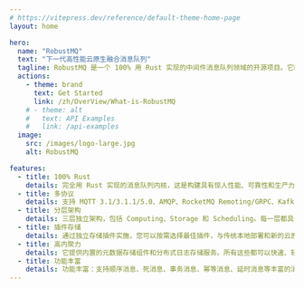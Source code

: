 ```yaml
---
# https://vitepress.dev/reference/default-theme-home-page
layout: home

hero:
  name: "RobustMQ"
  text: "下一代高性能云原生融合消息队列"
  tagline: RobustMQ 是一个 100% 用 Rust 实现的中间件消息队列领域的开源项目。它的的目标是基于Rust 打造兼容多种主流消息队列协议、具备完整 Serverless 能力的下一代高性能云原生融合型消息队列。
  actions:
    - theme: brand
      text: Get Started
      link: /zh/OverView/What-is-RobustMQ
    # - theme: alt
    #   text: API Examples
    #   link: /api-examples
  image:
    src: /images/logo-large.jpg
    alt: RobustMQ

features:
  - title: 100% Rust
    details: 完全用 Rust 实现的消息队列内核，这是构建具有惊人性能、可靠性和生产力的软件的神奇语言。
  - title: 多协议
    details: 支持 MQTT 3.1/3.1.1/5.0、AMQP、RocketMQ Remoting/GRPC、Kafka 协议、OpenMessing、JNS、SQS 等主流消息协议。
  - title: 分层架构
    details: 三层独立架构，包括 Computing、Storage 和 Scheduling。每一层都具备集群部署能力和快速水平扩容能力。
  - title: 插件存储
    details: 通过独立存储插件实施，您可以按需选择最佳插件，与传统本地部署和新的云原生部署兼容。
  - title: 高内聚力
    details: 它提供内置的元数据存储组件和分布式日志存储服务。所有这些都可以快速、轻松和有凝聚力地部署。
  - title: 功能丰富
    details: 功能丰富：支持顺序消息、死消息、事务消息、幂等消息、延时消息等丰富的消息队列功能。
---
```


<style>
.clip{
  font-size:50px;
}
.text[data-v-72cc4481]
{
  font-size:20px !important;
}
.tagline
{
  font-size:20px !important;
}
.VPButton.brand
{
  background-color:purple !important;
}
:root {
  --vp-home-hero-name-color: transparent;
  --vp-home-hero-name-background: purple;

  --vp-home-hero-image-background-image: linear-gradient(-45deg, #bd34fe 50%, #47caff 50%);
  --vp-home-hero-image-filter: blur(44px);
}

@media (min-width: 640px) {
  :root {
    --vp-home-hero-image-filter: blur(56px);
    --vp-home-hero-name-font-size: 20px;
  }
}

@media (min-width: 960px) {
  :root {
    --vp-home-hero-image-filter: blur(68px);
  }
  .name{
    font-size:20px;
  }
}
</style>
